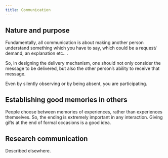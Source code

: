 ```yaml
---
title: Communication
---
```



## Nature and purpose

Fundamentally, all communication is about making another person understand something which you have to say, which could be a request/ demand, an explanation etc.. .

So, in designing the delivery mechanism, one should not only consider the message to be delivered, but also the other person’s ability to receive that message.

Even by silently observing or by being absent, you are participating.

## Establishing good memories in others

People choose between memories of experiences, rather than experiences themselves. So, the ending is extremely important in any interaction. Giving gifts at the end of formal occasions is a good idea.

## Research communication
Described elsewhere.